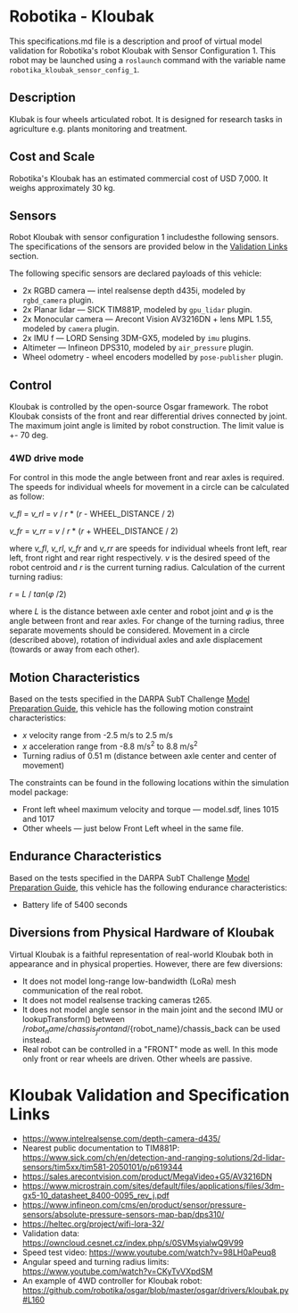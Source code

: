 <!--- This is a Markdown description of a robot model submitted for inclusion in the
DARPA Subterranean Challenge Technology Repository -->
# Robotika - Kloubak
This specifications.md file is a description and proof of virtual model validation for
Robotika's robot Kloubak with Sensor Configuration 1. This robot may be launched using
a `roslaunch` command with the variable name `robotika_kloubak_sensor_config_1`.
## Description
Klubak is four wheels articulated robot. It is designed for research tasks in agriculture e.g. plants monitoring and treatment.

## Cost and Scale
Robotika's Kloubak has an estimated commercial cost of USD 7,000. It weighs approximately 30 kg.

## Sensors
Robot Kloubak with sensor configuration 1 includesthe following sensors. The specifications of the sensors are provided below in
the [Validation Links](#validation_links) section.

The following specific sensors are declared payloads of this vehicle:

* 2x RGBD camera &mdash; intel realsense depth d435i, modeled by `rgbd_camera` plugin.
* 2x Planar lidar &mdash; SICK TIM881P, modeled by `gpu_lidar` plugin.
* 2x Monocular camera &mdash; Arecont Vision AV3216DN  + lens MPL 1.55, modeled by `camera` plugin.
* 2x IMU f &mdash; LORD Sensing 3DM-GX5, modeled by `imu` plugins.
* Altimeter &mdash; Infineon DPS310, modeled by `air_pressure` plugin.
* Wheel odometry - wheel encoders modelled by `pose-publisher` plugin.

## Control
Kloubak is controlled by the open-source Osgar framework. The robot Kloubak consists of the front and rear differential 
drives connected by joint. The maximum joint angle is limited by robot construction. The limit value is +- 70 deg.

### 4WD drive mode
For control in this mode the angle between front and rear axles is required. The speeds for individual wheels for movement in a circle can be calculated as follow:

_v_fl_ = _v_rl_ = _v_ / _r_ * (_r_ - WHEEL_DISTANCE / 2)

_v_fr_ = _v_rr_ = _v_ / _r_ * (_r_ + WHEEL_DISTANCE / 2)

where _v_fl_, _v_rl_, _v_fr_ and _v_rr_ are speeds for individual wheels front left, rear left, front right and rear right respectively.
_v_ is the desired speed of the robot centroid and _r_ is the current turning radius. Calculation of the current turning radius:

_r_ = _L_ / _tan_(_&phi;_ /2)

where _L_ is the distance between axle center and robot joint and _&phi;_ is the angle between front and rear axles. 
For  change of the turning radius, three separate movements should be considered. 
Movement in a circle (described above), rotation of individual axles and axle displacement (towards or away from each other).


## Motion Characteristics
Based on the tests specified in the DARPA SubT Challenge [Model Preparation
Guide](https://subtchallenge.com/\<fix_me\>), this vehicle has the following motion
constraint characteristics:

* _x_ velocity range from -2.5 m/s to 2.5 m/s
* _x_ acceleration range from -8.8 m/s<sup>2</sup> to 8.8 m/s<sup>2</sup>
* Turning radius of 0.51 m (distance between axle center and center of  movement)

The constraints can be found in the following locations within the simulation model
package:

* Front left wheel maximum velocity and torque &mdash; model.sdf, lines 1015 and 1017
* Other wheels &mdash; just below Front Left wheel in the same file.

## Endurance Characteristics
Based on the tests specified in the DARPA SubT Challenge [Model Preparation
Guide](https://subtchallenge.com/\<fix_me\>), this vehicle has the following
endurance characteristics:

* Battery life of 5400 seconds

## Diversions from Physical Hardware of Kloubak
Virtual Kloubak is a faithful representation of real-world Kloubak both in appearance and
in physical properties. However, there are few diversions:

* It does not model long-range low-bandwidth (LoRa) mesh communication of the real robot.
* It does not model realsense tracking cameras t265.
* It does not model angle sensor in the main joint and the second IMU or lookupTransform() between /${robot_name}/chassis_front and /${robot_name}/chassis_back can be used instead.
* Real robot can be controlled in a "FRONT" mode as well. In this mode only front or rear wheels are driven. Other wheels are passive.

# <a name="validation_links"></a>Kloubak Validation and Specification Links

* https://www.intelrealsense.com/depth-camera-d435/
* Nearest public documentation to TIM881P: https://www.sick.com/ch/en/detection-and-ranging-solutions/2d-lidar-sensors/tim5xx/tim581-2050101/p/p619344
* https://sales.arecontvision.com/product/MegaVideo+G5/AV3216DN
* https://www.microstrain.com/sites/default/files/applications/files/3dm-gx5-10_datasheet_8400-0095_rev_j.pdf
* https://www.infineon.com/cms/en/product/sensor/pressure-sensors/absolute-pressure-sensors-map-bap/dps310/
* https://heltec.org/project/wifi-lora-32/
* Validation data: https://owncloud.cesnet.cz/index.php/s/0SVMsyiaIwQ9V99
* Speed test video: https://www.youtube.com/watch?v=98LH0aPeuq8
* Angular speed and turning radius limits: https://www.youtube.com/watch?v=CKyTvVXpdSM
* An example of 4WD controller for Kloubak robot: https://github.com/robotika/osgar/blob/master/osgar/drivers/kloubak.py#L160

